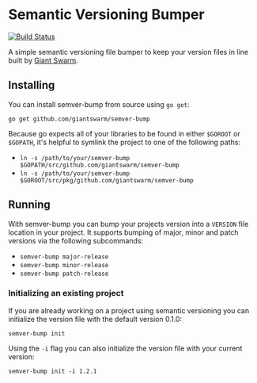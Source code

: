 # Semantic Versioning Bumper

[![Build Status](https://travis-ci.org/giantswarm/semver-bump.svg?branch=master)](https://travis-ci.org/giantswarm/semver-bump)

A simple semantic versioning file bumper to keep your version files in line
built by [Giant Swarm](http://giantswarm.io).

## Installing

You can install semver-bump from source using `go get`:

    go get github.com/giantswarm/semver-bump

Because go expects all of your libraries to be found in either `$GOROOT` or
 `$GOPATH`, it's helpful to symlink the project to one of the following paths:

 * `ln -s /path/to/your/semver-bump $GOPATH/src/github.com/giantswarm/semver-bump`
 * `ln -s /path/to/your/semver-bump $GOROOT/src/pkg/github.com/giantswarm/semver-bump`

## Running

With semver-bump you can bump your projects version into a `VERSION` file location
in your project. It supports bumping of major, minor and patch versions via the
following subcommands:

 * `semver-bump major-release`
 * `semver-bump minor-release`
 * `semver-bump patch-release`

### Initializing an existing project

If you are already working on a project using semantic versioning you can
initialize the version file with the default version 0.1.0:

    semver-bump init

Using the `-i` flag you can also initialize the version file with your current
version:

    semver-bump init -i 1.2.1
